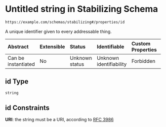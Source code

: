 # Untitled string in Stabilizing Schema

```txt
https://example.com/schemas/stabilizing#/properties/id
```

A unique identifier given to every addressable thing.

| Abstract            | Extensible | Status         | Identifiable            | Custom Properties | Additional Properties | Access Restrictions | Defined In                                                                                      |
| :------------------ | :--------- | :------------- | :---------------------- | :---------------- | :-------------------- | :------------------ | :---------------------------------------------------------------------------------------------- |
| Can be instantiated | No         | Unknown status | Unknown identifiability | Forbidden         | Allowed               | none                | [stabilizing.schema.json*](../generated-schemas/stabilizing.schema.json "open original schema") |

## id Type

`string`

## id Constraints

**URI**: the string must be a URI, according to [RFC 3986](https://tools.ietf.org/html/rfc3986 "check the specification")
